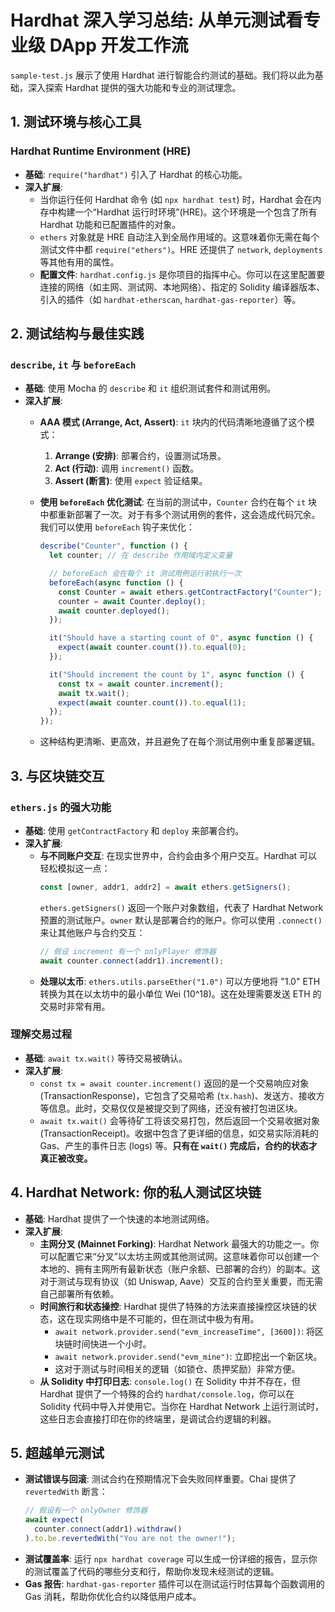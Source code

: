 # Hardhat 深入学习总结: 从单元测试看专业级 DApp 开发工作流

`sample-test.js` 展示了使用 Hardhat 进行智能合约测试的基础。我们将以此为基础，深入探索 Hardhat 提供的强大功能和专业的测试理念。

## 1. 测试环境与核心工具

### Hardhat Runtime Environment (HRE)
* **基础**: `require("hardhat")` 引入了 Hardhat 的核心功能。
* **深入扩展**:
    * 当你运行任何 Hardhat 命令 (如 `npx hardhat test`) 时，Hardhat 会在内存中构建一个“Hardhat 运行时环境”(HRE)。这个环境是一个包含了所有 Hardhat 功能和已配置插件的对象。
    * `ethers` 对象就是 HRE 自动注入到全局作用域的。这意味着你无需在每个测试文件中都 `require("ethers")`。HRE 还提供了 `network`, `deployments` 等其他有用的属性。
    * **配置文件**: `hardhat.config.js` 是你项目的指挥中心。你可以在这里配置要连接的网络（如主网、测试网、本地网络）、指定的 Solidity 编译器版本、引入的插件（如 `hardhat-etherscan`, `hardhat-gas-reporter`）等。

## 2. 测试结构与最佳实践

### `describe`, `it` 与 `beforeEach`
* **基础**: 使用 Mocha 的 `describe` 和 `it` 组织测试套件和测试用例。
* **深入扩展**:
    * **AAA 模式 (Arrange, Act, Assert)**: `it` 块内的代码清晰地遵循了这个模式：
        1.  **Arrange (安排)**: 部署合约，设置测试场景。
        2.  **Act (行动)**: 调用 `increment()` 函数。
        3.  **Assert (断言)**: 使用 `expect` 验证结果。
    * **使用 `beforeEach` 优化测试**: 在当前的测试中，`Counter` 合约在每个 `it` 块中都重新部署了一次。对于有多个测试用例的套件，这会造成代码冗余。我们可以使用 `beforeEach` 钩子来优化：

        ```javascript
        describe("Counter", function () {
          let counter; // 在 describe 作用域内定义变量

          // beforeEach 会在每个 it 测试用例运行前执行一次
          beforeEach(async function () {
            const Counter = await ethers.getContractFactory("Counter");
            counter = await Counter.deploy();
            await counter.deployed();
          });

          it("Should have a starting count of 0", async function () {
            expect(await counter.count()).to.equal(0);
          });

          it("Should increment the count by 1", async function () {
            const tx = await counter.increment();
            await tx.wait();
            expect(await counter.count()).to.equal(1);
          });
        });
        ```
    * 这种结构更清晰、更高效，并且避免了在每个测试用例中重复部署逻辑。

## 3. 与区块链交互

### `ethers.js` 的强大功能
* **基础**: 使用 `getContractFactory` 和 `deploy` 来部署合约。
* **深入扩展**:
    * **与不同账户交互**: 在现实世界中，合约会由多个用户交互。Hardhat 可以轻松模拟这一点：
        ```javascript
        const [owner, addr1, addr2] = await ethers.getSigners();
        ```
        `ethers.getSigners()` 返回一个账户对象数组，代表了 Hardhat Network 预置的测试账户。`owner` 默认是部署合约的账户。你可以使用 `.connect()` 来让其他账户与合约交互：
        ```javascript
        // 假设 increment 有一个 onlyPlayer 修饰器
        await counter.connect(addr1).increment();
        ```
    * **处理以太币**: `ethers.utils.parseEther("1.0")` 可以方便地将 "1.0" ETH 转换为其在以太坊中的最小单位 Wei (10^18)。这在处理需要发送 ETH 的交易时非常有用。

### 理解交易过程
* **基础**: `await tx.wait()` 等待交易被确认。
* **深入扩展**:
    * `const tx = await counter.increment()` 返回的是一个交易响应对象 (TransactionResponse)，它包含了交易哈希 (`tx.hash`)、发送方、接收方等信息。此时，交易仅仅是被提交到了网络，还没有被打包进区块。
    * `await tx.wait()` 会等待矿工将该交易打包，然后返回一个交易收据对象 (TransactionReceipt)。收据中包含了更详细的信息，如交易实际消耗的 Gas、产生的事件日志 (logs) 等。**只有在 `wait()` 完成后，合约的状态才真正被改变。**

## 4. Hardhat Network: 你的私人测试区块链

* **基础**: Hardhat 提供了一个快速的本地测试网络。
* **深入扩展**:
    * **主网分叉 (Mainnet Forking)**: Hardhat Network 最强大的功能之一。你可以配置它来“分叉”以太坊主网或其他测试网。这意味着你可以创建一个本地的、拥有主网所有最新状态（账户余额、已部署的合约）的副本。这对于测试与现有协议（如 Uniswap, Aave）交互的合约至关重要，而无需自己部署所有依赖。
    * **时间旅行和状态操控**: Hardhat 提供了特殊的方法来直接操控区块链的状态，这在现实网络中是不可能的，但在测试中极为有用。
        * `await network.provider.send("evm_increaseTime", [3600])`: 将区块链时间快进一个小时。
        * `await network.provider.send("evm_mine")`: 立即挖出一个新区块。
        * 这对于测试与时间相关的逻辑（如锁仓、质押奖励）非常方便。
    * **从 Solidity 中打印日志**: `console.log()` 在 Solidity 中并不存在，但 Hardhat 提供了一个特殊的合约 `hardhat/console.log`，你可以在 Solidity 代码中导入并使用它。当你在 Hardhat Network 上运行测试时，这些日志会直接打印在你的终端里，是调试合约逻辑的利器。

## 5. 超越单元测试

* **测试错误与回滚**: 测试合约在预期情况下会失败同样重要。Chai 提供了 `revertedWith` 断言：
    ```javascript
    // 假设有一个 onlyOwner 修饰器
    await expect(
      counter.connect(addr1).withdraw()
    ).to.be.revertedWith("You are not the owner!");
    ```
* **测试覆盖率**: 运行 `npx hardhat coverage` 可以生成一份详细的报告，显示你的测试覆盖了代码的哪些分支和行，帮助你发现未经测试的逻辑。
* **Gas 报告**: `hardhat-gas-reporter` 插件可以在测试运行时估算每个函数调用的 Gas 消耗，帮助你优化合约以降低用户成本。